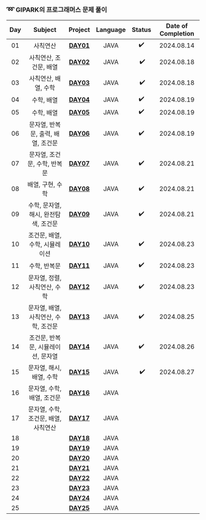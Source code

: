 ### ➿ GIPARK의 프로그래머스 문제 풀이

| Day |        Subject         |      Project       | Language | Status | Date of Completion |
|:---:|:----------------------:|:------------------:|:--------:|:------:|:------------------:|
| 01  |          사칙연산          | **[DAY01](Day01)** |   JAVA   |   ✔️   |     2024.08.14     |
| 02  |     사칙연산, 조건문, 배열      | **[DAY02](Day02)** |   JAVA   | ️ ️✔️  |     2024.08.18     |
| 03  |      사칙연산, 배열, 수학      | **[DAY03](Day03)** |   JAVA   | ️ ️✔️  |     2024.08.18     |
| 04  |         수학, 배열         | **[DAY04](Day04)** |   JAVA   |   ✔️   |     2024.08.19     |
| 05  |         수학, 배열         | **[DAY05](Day05)** |   JAVA   |   ✔️   |     2024.08.19     |
| 06  | 문자열, 반복문, 출력, 배열, 조건문  | **[DAY06](Day06)** |   JAVA   |   ✔️   |     2024.08.19     |
| 07  |   문자열, 조건문, 수학, 반복문    | **[DAY07](Day07)** |   JAVA   |   ✔️   |     2024.08.21     |
| 08  |       배열, 구현, 수학       | **[DAY08](Day08)** |   JAVA   |   ✔️   |     2024.08.21     |
| 09  | 수학, 문자열, 해시, 완전탐색, 조건문 | **[DAY09](Day09)** |   JAVA   |   ✔️   |     2024.08.21     |
| 10  |   조건문, 배열, 수학, 시뮬레이션   | **[DAY10](Day10)** |   JAVA   |   ✔️   |     2024.08.23     |
| 11  |        수학, 반복문         | **[DAY11](Day11)** |   JAVA   |   ✔️   |     2024.08.23     |
| 12  |   문자열, 정렬, 사칙연산, 수학    | **[DAY12](Day12)** |   JAVA   |   ✔️   |     2024.08.23     |
| 13  | 문자열, 배열, 사칙연산, 수학, 조건문 | **[DAY13](Day13)** |   JAVA   |   ✔️   |     2024.08.25     |
| 14  |  조건문, 반복문, 시뮬레이션, 문자열  | **[DAY14](Day14)** |   JAVA   |   ✔️   |     2024.08.26     |
| 15  |    문자열, 해시, 배열, 수학     | **[DAY15](Day15)** |   JAVA   | ️  ✔️  |     2024.08.27     |
| 16  |    문자열, 수학, 배열, 조건문    | **[DAY16](Day16)** |   JAVA   |        |                    |
| 17  | 문자열, 수학, 조건문, 배열, 사칙연산 | **[DAY17](Day17)** |   JAVA   |        |                    |
| 18  |                        | **[DAY18](Day18)** |   JAVA   |        |                    |
| 19  |                        | **[DAY19](Day19)** |   JAVA   |        |                    |
| 20  |                        | **[DAY20](Day20)** |   JAVA   |        |                    |
| 21  |                        | **[DAY21](Day21)** |   JAVA   |        |                    |
| 22  |                        | **[DAY22](Day22)** |   JAVA   |        |                    |
| 23  |                        | **[DAY23](Day23)** |   JAVA   |        |                    |
| 24  |                        | **[DAY24](Day24)** |   JAVA   |        |                    |
| 25  |                        | **[DAY25](Day25)** |   JAVA   |   ️    |                    |

